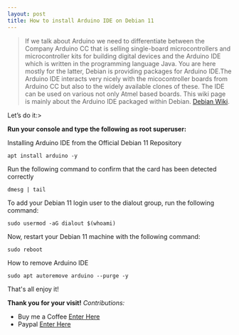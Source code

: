 ```yaml
---
layout: post
title: How to install Arduino IDE on Debian 11
---
```


>If we talk about Arduino we need to differentiate between the Company Arduino CC that is selling single-board microcontrollers and microcontroller kits for building digital devices and the Arduino IDE which is written in the programming language Java. You are here mostly for the latter, Debian is providing packages for Arduino IDE.The Arduino IDE interacts very nicely with the micocontroller boards from Arduino CC but also to the widely available clones of these. The IDE can be used on various not only Atmel based boards. This wiki page is mainly about the Arduino IDE packaged within Debian. 
[Debian Wiki](https://wiki.debian.org/Arduino).


Let’s do it:>

**Run your console and type the following as root superuser:**

Installing Arduino IDE from the Official Debian 11 Repository

```code
apt install arduino -y
```

Run the following command to confirm that the card has been detected correctly

```code
dmesg | tail
```

To add your Debian 11 login user to the dialout group, run the following command:

```code
sudo usermod -aG dialout $(whoami)
```

Now, restart your Debian 11 machine with the following command:

```code
sudo reboot
```

How to remove Arduino IDE

```code
sudo apt autoremove arduino --purge -y
```

That's all enjoy it!

<!-- {% include embed.html url="https://www.youtube.com/embed/kb68UMw0-Cs" %} --> 

**Thank you for your visit!**
*Contributions:*

+ Buy me a Coffee [Enter Here](https://www.buymeacoffee.com/alvaloper)
+ Paypal [Enter Here](https://www.paypal.com/paypalme/ingespinozalj)